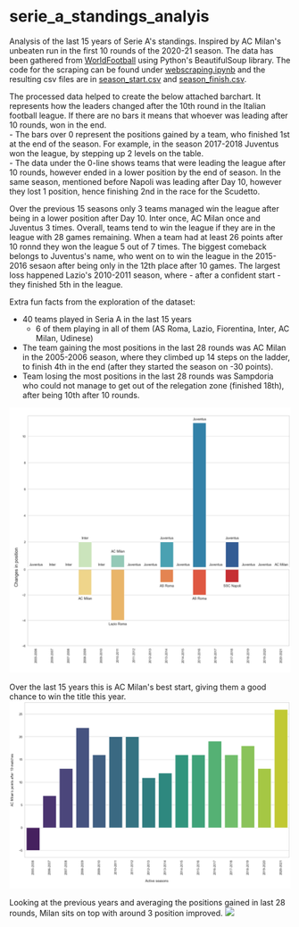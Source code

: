 # serie_a_standings_analyis
Analysis of the last 15 years of Serie A's standings. Inspired by AC Milan's unbeaten run in the first 10 rounds of the 2020-21 season.
The data has been gathered from [WorldFootball](https://www.worldfootball.net/) using Python's BeautifulSoup library. The code for the scraping can be found under [webscraping.ipynb](https://github.com/ttothuk-proj/serie_a_standings_analyis/blob/main/webscraping.ipynb) and the resulting csv files are in [season_start.csv](https://github.com/ttothuk-proj/serie_a_standings_analyis/blob/main/season_start.csv) and [season_finish.csv](https://github.com/ttothuk-proj/serie_a_standings_analyis/blob/main/season_finish.csv).

The processed data helped to create the below attached barchart. It represents how the leaders changed after the 10th round in the Italian football league. If there are no bars it means that whoever was leading after 10 rounds, won in the end. <br/> - The bars over 0 represent the positions gained by a team, who finished 1st at the end of the season. For example, in the season 2017-2018 Juventus won the league, by stepping up 2 levels on the table. <br/> - The data under the 0-line shows teams that were leading the league after 10 rounds, however ended in a lower position by the end of season. In the same season, mentioned before Napoli was leading after Day 10, however they lost 1 position, hence finishing 2nd in the race for the Scudetto.

Over the previous 15 seasons only 3 teams managed win the league after being in a lower position after Day 10. Inter once, AC Milan once and Juventus 3 times. Overall, teams tend to win the league if they are in the league with 28 games remaining. When a team had at least 26 points after 10 ronnd they won the league 5 out of 7 times. The biggest comeback belongs to Juventus's name, who went on to win the league in the 2015-2016 sesaon after being only in the 12th place after 10 games. The largest loss happened Lazio's 2010-2011 season, where - after a confident start - they finished 5th in the league.

Extra fun facts from the exploration of the dataset: 
- 40 teams played in Seria A in the last 15 years
  - 6 of them playing in all of them (AS Roma, Lazio, Fiorentina, Inter, AC Milan, Udinese)
- The team gaining the most positions in the last 28 rounds was AC Milan in the 2005-2006 season, where they climbed up 14 steps on the ladder, to finish 4th in the end (after they started the season on -30 points).
- Team losing the most positions in the last 28 rounds was Sampdoria who could not manage to get out of the relegation zone (finished 18th), after being 10th after 10 rounds.


![](/img/combined_half_titles.jpg)


Over the last 15 years this is AC Milan's best start, giving them a good chance to win the title this year.
![](/img/milan_starts.png)


Looking at the previous years and averaging the positions gained in last 28 rounds, Milan sits on top with around 3 position improved.
![](/img/average_positions_change.png)
